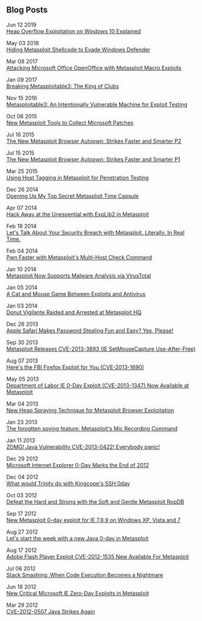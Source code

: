 ## Blog Posts

Jun 12 2019  
[Heap Overflow Exploitation on Windows 10 Explained](https://blog.rapid7.com/2019/06/12/heap-overflow-exploitation-on-windows-10-explained/)

May 03 2018  
[Hiding Metasploit Shellcode to Evade Windows Defender](https://blog.rapid7.com/2018/05/03/hiding-metasploit-shellcode-to-evade-windows-defender/)

Mar 08 2017  
[Attacking Microsoft Office OpenOffice with Metasploit Macro Exploits](https://blog.rapid7.com/2017/03/08/attacking-microsoft-office-openoffice-with-metasploit-macro-exploits/)

Jan 09 2017  
[Breaking Metasploitable3: The King of Clubs](https://blog.rapid7.com/2017/01/09/breaking-metasploitable3-the-king-of-clubs/)

Nov 15 2016  
[Metasploitable3: An Intentionally Vulnerable Machine for Exploit Testing](https://blog.rapid7.com/2016/11/15/test-your-might-with-the-shiny-new-metasploitable3/)

Oct 08 2015  
[New Metasploit Tools to Collect Microsoft Patches](https://blog.rapid7.com/2015/10/08/new-metasploit-tools-to-collect-microsoft-patches/)

Jul 16 2015  
[The New Metasploit Browser Autopwn: Strikes Faster and Smarter P2](https://blog.rapid7.com/2015/07/16/the-new-metasploit-browser-autopwn-strikes-faster-and-smarter-part-2/)

Jul 15 2015  
[The New Metasploit Browser Autopwn: Strikes Faster and Smarter P1](https://blog.rapid7.com/2015/07/15/the-new-metasploit-browser-autopwn-strikes-faster-and-smarter-part-1/)

Mar 25 2015  
[Using Host Tagging in Metasploit for Penetration Testing](https://blog.rapid7.com/2015/03/25/using-host-tagging-in-metasploit-for-penetration-testing/)

Dec 26 2014  
[Opening Up My Top Secret Metasploit Time Capsule](https://blog.rapid7.com/2014/12/26/12-days-of-haxmas-opening-up-my-top-secret-metasploit-time-capsule/)

Apr 07 2014  
[Hack Away at the Unessential with ExpLib2 in Metasploit](https://blog.rapid7.com/2014/04/07/hack-away-at-the-unessential-with-explib2-in-metasploit/)

Feb 18 2014  
[Let's Talk About Your Security Breach with Metasploit. Literally. In Real Time.](https://blog.rapid7.com/2014/02/18/lets-talk-about-your-security-breach-with-metasploit-literally/)

Feb 04 2014  
[Pwn Faster with Metasploit's Multi-Host Check Command](https://blog.rapid7.com/2014/02/04/pwn-faster-with-metasploits-multi-host-check-command/)

Jan 10 2014  
[Metasploit Now Supports Malware Analysis via VirusTotal](https://blog.rapid7.com/2014/01/10/metasploit-now-supports-malware-analysis-via-virustotal/)

Jan 05 2014  
[A Cat and Mouse Game Between Exploits and Antivirus](https://blog.rapid7.com/2014/01/05/a-cat-and-mouse-game-between-exploits-and-antivirus/)

Jan 03 2014  
[Donut Vigilante Raided and Arrested at Metasploit HQ](https://blog.rapid7.com/2014/01/03/donut-vigilante-raided-and-arrested-at-metasploit/)

Dec 26 2013  
[Apple Safari Makes Password Stealing Fun and Easy? Yes, Please!](https://blog.rapid7.com/2013/12/26/apple-safari-makes-password-stealing-fun-and-easy-yes-please/)

Sep 30 2013  
[Metasploit Releases CVE-2013-3893 (IE SetMouseCapture Use-After-Free)](https://blog.rapid7.com/2013/09/30/metasploit-releases-cve-2013-3893-ie-setmousecapture-use-after-free/)

Aug 07 2013  
[Here's the FBI Firefox Exploit for You (CVE-2013-1690)](https://blog.rapid7.com/2013/08/07/heres-that-fbi-firefox-exploit-for-you-cve-2013-1690/)

May 05 2013  
[Department of Labor IE 0-Day Exploit (CVE-2013-1347) Now Available at Metasploit](https://blog.rapid7.com/2013/05/05/department-of-labor-ie-0day-now-available-at-metasploit/)

Mar 04 2013  
[New Heap Spraying Technique for Metasploit Browser Exploitation](https://blog.rapid7.com/2013/03/04/new-heap-spray-technique-for-metasploit-browser-exploitation/)

Jan 23 2013  
[The forogtten spying feature: Metasploit's Mic Recording Command](https://blog.rapid7.com/2013/01/23/the-forgotten-spying-feature-metasploits-mic-recording-command/)

Jan 11 2013  
[ZOMG! Java Vulnerability CVE-2013-0422! Everybody panic!](https://blog.rapid7.com/2013/01/11/omg-java-everybody-panic/)

Dec 29 2012  
[Microsoft Internet Explorer 0-Day Marks the End of 2012](https://blog.rapid7.com/2012/12/29/microsoft-internet-explorer-0-day-marks-the-end-of-2012/)

Dec 04 2012  
[What would Trinity do with Kingcope's SSH 0day](https://blog.rapid7.com/2012/12/04/what-would-trinity-do-with-kingcopes-ssh-0day/)

Oct 03 2012  
[Defeat the Hard and Strong with the Soft and Gentle Metasploit RopDB](https://blog.rapid7.com/2012/10/03/defeat-the-hard-and-strong-with-the-soft-and-gentle-metasploit-ropdb/)

Sep 17 2012  
[New Metasploit 0-day exploit for IE 7,8,9 on Windows XP, Vista and 7](https://blog.rapid7.com/2012/09/17/lets-start-the-week-with-a-new-internet-explorer-0-day-in-metasploit/)

Aug 27 2012  
[Let's start the week with a new Java 0-day in Metasploit](https://blog.rapid7.com/2012/08/27/lets-start-the-week-with-a-new-java-0day/)

Aug 17 2012  
[Adobe Flash Player Exploit CVE-2012-1535 New Available For Metasploit](https://blog.rapid7.com/2012/08/17/adobe-flash-player-exploit-cve-2012-1535-now-available-for-metasploit/)

Jul 06 2012  
[Stack Smashing: When Code Execution Becomes a Nightmare](https://blog.rapid7.com/2012/07/06/stack-smashing-when-code-execution-becomes-a-nightmare/)

Jun 18 2012  
[New Critical Microsoft IE Zero-Day Exploits in Metasploit](https://blog.rapid7.com/2012/06/18/metasploit-exploits-critical-microsoft-vulnerabilities/)

Mar 29 2012  
[CVE-2012-0507 Java Strikes Again](https://blog.rapid7.com/2012/03/29/cve-2012-0507-java-strikes-again/)
